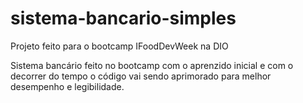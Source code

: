 # sistema-bancario-simples
Projeto feito para o bootcamp IFoodDevWeek na DIO

Sistema bancário feito no bootcamp com o aprenzido inicial e com o decorrer do tempo o código vai sendo aprimorado para melhor desempenho e legibilidade.
